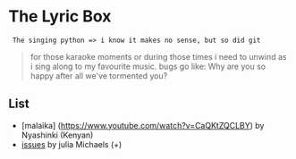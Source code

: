#           The Lyric Box
     The singing python => i know it makes no sense, but so did git
     
>for those karaoke moments or during those times i need to unwind as i sing
 along to my favourite music. bugs go like: Why are you so happy after all we've tormented you? 
 
## List
 * [malaika] (https://www.youtube.com/watch?v=CaQKtZQCLBY) by Nyashinki  (Kenyan)
 * [issues](https://www.youtube.com/watch?v=biNFM2up81c)  by julia Michaels (+)